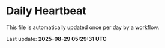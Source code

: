 # Daily Heartbeat
This file is automatically updated once per day by a workflow.

Last update: **2025-08-29 05:29:31 UTC**
